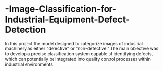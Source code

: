 # -Image-Classification-for-Industrial-Equipment-Defect-Detection
In this project the model designed to categorize images of industrial machinery as either "defective" or "non-defective." The main objective was to develop a precise classification system capable of identifying defects, which can potentially be integrated into quality control processes within industrial environments
